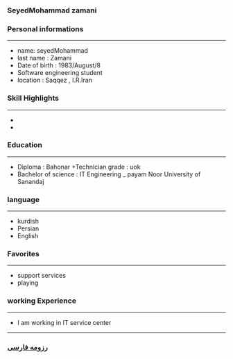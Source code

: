 
### SeyedMohammad zamani


### Personal informations

---
+ name: seyedMohammad
+ last name : Zamani
+ Date of birth : 1983/August/8
+ Software engineering student
+ location : Saqqez , I.R.Iran


### Skill Highlights

---
+ 
+ 


### Education

---
+ Diploma : Bahonar 
+Technician grade : uok
+ Bachelor of science : IT Engineering
_ payam Noor University of Sanandaj 

### language

---
+ kurdish
+ Persian
+ English

### Favorites

---
+ support services 
+ playing 

### working Experience

---
+ I am working in IT service center




--- 
### [رزومه فارسی](resume-fa.md)
